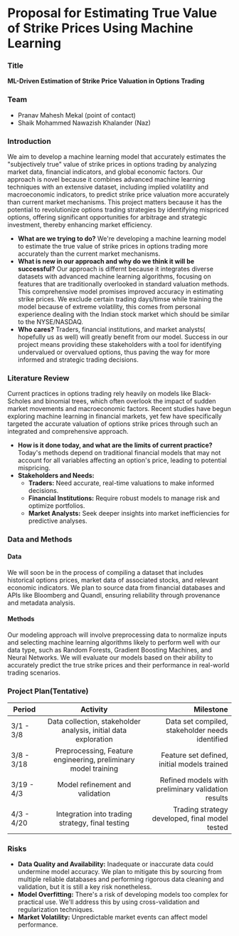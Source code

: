 # Proposal for Estimating True Value of Strike Prices Using Machine Learning

### Title
**ML-Driven Estimation of Strike Price Valuation in Options Trading**

### Team
- Pranav Mahesh Mekal (point of contact)
- Shaik Mohammed Nawazish Khalander (Naz)


### Introduction
We aim to develop a machine learning model that accurately estimates the "subjectively true" value of strike prices in options trading by analyzing market data, financial indicators, and global economic factors. Our approach is novel because it combines advanced machine learning techniques with an extensive dataset, including implied volatility and macroeconomic indicators, to predict strike price valuation more accurately than current market mechanisms. This project matters because it has the potential to revolutionize options trading strategies by identifying mispriced options, offering significant opportunities for arbitrage and strategic investment, thereby enhancing market efficiency.

- **What are we trying to do?** We're developing a machine learning model to estimate the true value of strike prices in options trading more accurately than the current market mechanisms.
- **What is new in our approach and why do we think it will be successful?** Our approach is differnt because it integrates diverse datasets with advanced machine learning algorithms, focusing on features that are traditionally overlooked in standard valuation methods. This comprehensive model promises improved accuracy in estimating strike prices. We exclude certain trading days/timse while training the model because of extreme volatility, this comes from personal experience dealing with the Indian stock market which should be similar to the NYSE/NASDAQ.
- **Who cares?** Traders, financial institutions, and market analysts( hopefully us as well) will greatly benefit from our model. Success in our project means providing these stakeholders with a tool for identifying undervalued or overvalued options, thus paving the way for more informed and strategic trading decisions.

### Literature Review
Current practices in options trading rely heavily on models like Black-Scholes and binomial trees, which often overlook the impact of sudden market movements and macroeconomic factors. Recent studies have begun exploring machine learning in financial markets, yet few have specifically targeted the accurate valuation of options strike prices through such an integrated and comprehensive approach.

- **How is it done today, and what are the limits of current practice?** Today's methods depend on traditional financial models that may not account for all variables affecting an option's price, leading to potential mispricing.
- **Stakeholders and Needs:**
  - **Traders:** Need accurate, real-time valuations to make informed decisions.
  - **Financial Institutions:** Require robust models to manage risk and optimize portfolios.
  - **Market Analysts:** Seek deeper insights into market inefficiencies for predictive analyses.

### Data and Methods

#### Data
We will soon be in the process of compiling a dataset that includes historical options prices, market data of associated stocks, and relevant economic indicators. We plan to source data from financial databases and APIs like Bloomberg and Quandl, ensuring reliability through provenance and metadata analysis.

#### Methods
Our modeling approach will involve preprocessing data to normalize inputs and selecting machine learning algorithms likely to perform well with our data type, such as Random Forests, Gradient Boosting Machines, and Neural Networks. We will evaluate our models based on their ability to accurately predict the true strike prices and their performance in real-world trading scenarios.

### Project Plan(Tentative)

| Period        | Activity           | Milestone  |
| ------------- |:-------------:| -----:|
| 3/1 - 3/8    | Data collection, stakeholder analysis, initial data exploration | Data set compiled, stakeholder needs identified |
| 3/8 - 3/18   | Preprocessing, Feature engineering, preliminary model training | Feature set defined, initial models trained |
| 3/19 - 4/3   | Model refinement and validation | Refined models with preliminary validation results |
| 4/3 - 4/20    | Integration into trading strategy, final testing | Trading strategy developed, final model tested |

### Risks
- **Data Quality and Availability:** Inadequate or inaccurate data could undermine model accuracy. We plan to mitigate this by sourcing from multiple reliable databases and performing rigorous data cleaning and validation, but it is still a key risk nonetheless.
- **Model Overfitting:** There's a risk of developing models too complex for practical use. We'll address this by using cross-validation and regularization techniques.
- **Market Volatility:** Unpredictable market events can affect model performance. 
